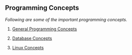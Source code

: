 ## Programming Concepts
*Following are some of the important programming concepts.*



1. [General Programming Concepts](general.md)


2. [Database Concepts](database.md)


3. [Linux Concepts](linux.md)
